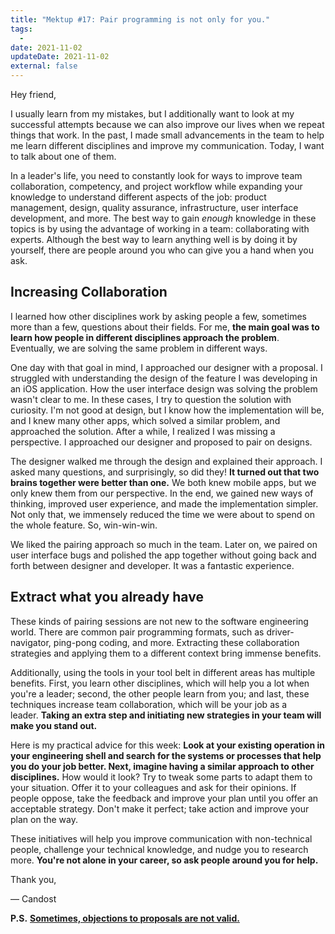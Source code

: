 ```yaml
---
title: "Mektup #17: Pair programming is not only for you."
tags:
  -
date: 2021-11-02
updateDate: 2021-11-02
external: false
---
```


Hey friend,

I usually learn from my mistakes, but I additionally want to look at my successful attempts because we can also improve our lives when we repeat things that work. In the past, I made small advancements in the team to help me learn different disciplines and improve my communication. Today, I want to talk about one of them.

In a leader's life, you need to constantly look for ways to improve team collaboration, competency, and project workflow while expanding your knowledge to understand different aspects of the job: product management, design, quality assurance, infrastructure, user interface development, and more. The best way to gain _enough_ knowledge in these topics is by using the advantage of working in a team: collaborating with experts. Although the best way to learn anything well is by doing it by yourself, there are people around you who can give you a hand when you ask.

## Increasing Collaboration

I learned how other disciplines work by asking people a few, sometimes more than a few, questions about their fields. For me, **the main goal was to learn how people in different disciplines approach the problem**. Eventually, we are solving the same problem in different ways.

One day with that goal in mind, I approached our designer with a proposal. I struggled with understanding the design of the feature I was developing in an iOS application. How the user interface design was solving the problem wasn't clear to me. In these cases, I try to question the solution with curiosity. I'm not good at design, but I know how the implementation will be, and I knew many other apps, which solved a similar problem, and approached the solution. After a while, I realized I was missing a perspective. I approached our designer and proposed to pair on designs.

The designer walked me through the design and explained their approach. I asked many questions, and surprisingly, so did they! **It turned out that two brains together were better than one.** We both knew mobile apps, but we only knew them from our perspective. In the end, we gained new ways of thinking, improved user experience, and made the implementation simpler. Not only that, we immensely reduced the time we were about to spend on the whole feature. So, win-win-win.

We liked the pairing approach so much in the team. Later on, we paired on user interface bugs and polished the app together without going back and forth between designer and developer. It was a fantastic experience.

## Extract what you already have

These kinds of pairing sessions are not new to the software engineering world. There are common pair programming formats, such as driver-navigator, ping-pong coding, and more. Extracting these collaboration strategies and applying them to a different context bring immense benefits.

Additionally, using the tools in your tool belt in different areas has multiple benefits. First, you learn other disciplines, which will help you a lot when you're a leader; second, the other people learn from you; and last, these techniques increase team collaboration, which will be your job as a leader. **Taking an extra step and initiating new strategies in your team will make you stand out.**

Here is my practical advice for this week: **Look at your existing operation in your engineering shell and search for the systems or processes that help you do your job better. Next, imagine having a similar approach to other disciplines.** How would it look? Try to tweak some parts to adapt them to your situation. Offer it to your colleagues and ask for their opinions. If people oppose, take the feedback and improve your plan until you offer an acceptable strategy. Don't make it perfect; take action and improve your plan on the way.

These initiatives will help you improve communication with non-technical people, challenge your technical knowledge, and nudge you to research more. **You're not alone in your career, so ask people around you for help.**

Thank you,

— Candost

**P.S.** **[Sometimes, objections to proposals are not valid.](/how-to-handle-and-overcome-objections-to-your-proposal-at-work/)**
